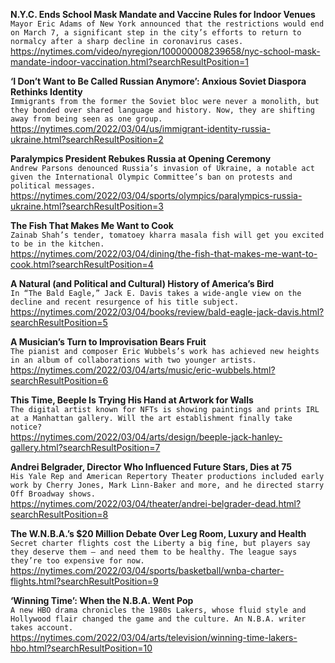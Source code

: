 **N.Y.C. Ends School Mask Mandate and Vaccine Rules for Indoor Venues**\
`Mayor Eric Adams of New York announced that the restrictions would end on March 7, a significant step in the city’s efforts to return to normalcy after a sharp decline in coronavirus cases.`\
https://nytimes.com/video/nyregion/100000008239658/nyc-school-mask-mandate-indoor-vaccination.html?searchResultPosition=1

**‘I Don’t Want to Be Called Russian Anymore’: Anxious Soviet Diaspora Rethinks Identity**\
`Immigrants from the former the Soviet bloc were never a monolith, but they bonded over shared language and history. Now, they are shifting away from being seen as one group.`\
https://nytimes.com/2022/03/04/us/immigrant-identity-russia-ukraine.html?searchResultPosition=2

**Paralympics President Rebukes Russia at Opening Ceremony**\
`Andrew Parsons denounced Russia’s invasion of Ukraine, a notable act given the International Olympic Committee’s ban on protests and political messages.`\
https://nytimes.com/2022/03/04/sports/olympics/paralympics-russia-ukraine.html?searchResultPosition=3

**The Fish That Makes Me Want to Cook**\
`Zainab Shah’s tender, tomatoey kharra masala fish will get you excited to be in the kitchen.`\
https://nytimes.com/2022/03/04/dining/the-fish-that-makes-me-want-to-cook.html?searchResultPosition=4

**A Natural (and Political and Cultural) History of America’s Bird**\
`In “The Bald Eagle,” Jack E. Davis takes a wide-angle view on the decline and recent resurgence of his title subject.`\
https://nytimes.com/2022/03/04/books/review/bald-eagle-jack-davis.html?searchResultPosition=5

**A Musician’s Turn to Improvisation Bears Fruit**\
`The pianist and composer Eric Wubbels’s work has achieved new heights in an album of collaborations with two younger artists.`\
https://nytimes.com/2022/03/04/arts/music/eric-wubbels.html?searchResultPosition=6

**This Time, Beeple Is Trying His Hand at Artwork for Walls**\
`The digital artist known for NFTs is showing paintings and prints IRL at a Manhattan gallery. Will the art establishment finally take notice?`\
https://nytimes.com/2022/03/04/arts/design/beeple-jack-hanley-gallery.html?searchResultPosition=7

**Andrei Belgrader, Director Who Influenced Future Stars, Dies at 75**\
`His Yale Rep and American Repertory Theater productions included early work by Cherry Jones, Mark Linn-Baker and more, and he directed starry Off Broadway shows.`\
https://nytimes.com/2022/03/04/theater/andrei-belgrader-dead.html?searchResultPosition=8

**The W.N.B.A.’s $20 Million Debate Over Leg Room, Luxury and Health**\
`Secret charter flights cost the Liberty a big fine, but players say they deserve them — and need them to be healthy. The league says they’re too expensive for now.`\
https://nytimes.com/2022/03/04/sports/basketball/wnba-charter-flights.html?searchResultPosition=9

**‘Winning Time’: When the N.B.A. Went Pop**\
`A new HBO drama chronicles the 1980s Lakers, whose fluid style and Hollywood flair changed the game and the culture. An N.B.A. writer takes account.`\
https://nytimes.com/2022/03/04/arts/television/winning-time-lakers-hbo.html?searchResultPosition=10

